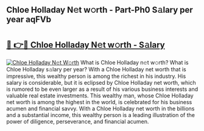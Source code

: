 ## Chloe Holladay N𝚎t w𝚘rth - Part-Ph0 S𝚊lary per year aqFVb

# <h2><a href="http://gc1whw.nevu.top/?p=Chloe+Holladay">🔗 👉🔴 Chloe Holladay N𝚎t w𝚘rth - S𝚊lary</a></h2>

[![Chloe Holladay N𝚎t W𝚘rth](https://i.imgur.com/Oavwk0R.jpeg)](http://gc1whw.nevu.top/?p=Chloe+Holladay)
What is Chloe Holladay n𝚎t w𝚘rth? What is Chloe Holladay s𝚊lary per year?
With a Chloe Holladay net worth that is impressive, this wealthy person is among the richest in his industry. His salary is considerable, but it is eclipsed by Chloe Holladay net worth, which is rumored to be even larger as a result of his various business interests and valuable real estate investments. This wealthy man, whose Chloe Holladay net worth is among the highest in the world, is celebrated for his business acumen and financial savvy. With a Chloe Holladay net worth in the billions and a substantial income, this wealthy person is a leading illustration of the power of diligence, perseverance, and financial acumen.
